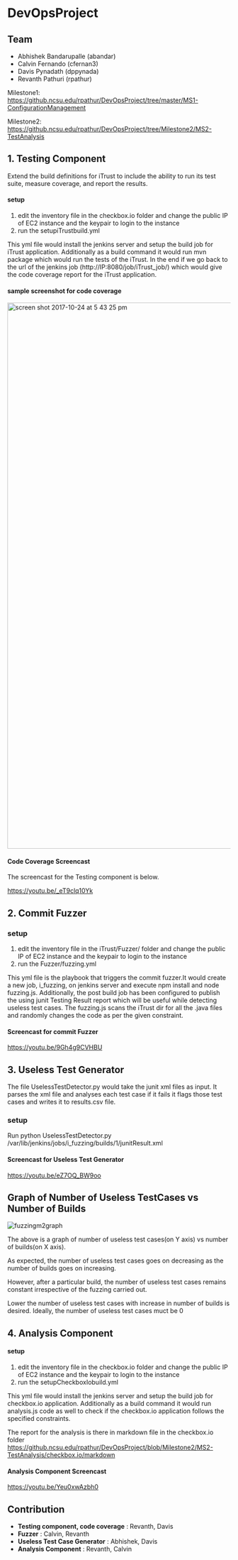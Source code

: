 # DevOpsProject

## Team
* Abhishek Bandarupalle (abandar)
* Calvin Fernando (cfernan3)
* Davis Pynadath (dppynada)
* Revanth Pathuri (rpathur)


Milestone1: https://github.ncsu.edu/rpathur/DevOpsProject/tree/master/MS1-ConfigurationManagement

Milestone2: https://github.ncsu.edu/rpathur/DevOpsProject/tree/Milestone2/MS2-TestAnalysis




## 1. Testing Component

Extend the build definitions for iTrust to include the ability to run its test suite, measure coverage, and report the results.
#### setup 

1) edit the inventory file in the checkbox.io folder and change the public IP of EC2 instance and the keypair to login to the    instance
2) run the setupiTrustbuild.yml 

This yml file would install the jenkins server and setup the build job for iTrust application. Additionally as a build command it would run mvn package which would run the tests of the iTrust. 
In the end if we go back to the url of the jenkins job (http://IP:8080/job/iTrust_job/) which would give the code coverage report for the iTrust application.

#### sample screenshot for code coverage

<img width="1231" alt="screen shot 2017-10-24 at 5 43 25 pm" src="https://media.github.ncsu.edu/user/6181/files/ebc507a4-b8e2-11e7-8de2-0291143425d6">


#### Code Coverage Screencast
The screencast for the Testing component is below.

https://youtu.be/_eT9clq10Yk

## 2. Commit Fuzzer

### setup

1) edit the inventory file in the iTrust/Fuzzer/ folder and change the public IP of EC2 instance and the keypair to login to the    instance
2) run the Fuzzer/fuzzing.yml

This yml file is the playbook that triggers the commit fuzzer.It would create a new job, i_fuzzing, on jenkins server and execute npm install and node fuzzing.js. Additionally, the post build job has been configured to publish the using junit Testing Result report which will be useful while detecting useless test cases. The fuzzing.js scans the iTrust dir for all the .java files and randomly changes the code as per the given constraint.

#### Screencast for commit Fuzzer

https://youtu.be/9Gh4g9CVHBU

## 3. Useless Test Generator

The file UselessTestDetector.py would take the junit xml files as input. It parses the xml file and analyses each test case if it fails it flags those test cases and writes it to results.csv file.

### setup

Run python UselessTestDetector.py /var/lib/jenkins/jobs/i_fuzzing/builds/1/junitResult.xml

#### Screencast for Useless Test Generator
https://youtu.be/eZ7OQ_BW9oo

## Graph of Number of Useless TestCases vs Number of Builds

![fuzzingm2graph](https://media.github.ncsu.edu/user/6391/files/45d5fb58-c4a6-11e7-8251-46e192c46794)

The above is a graph of number of useless test cases(on Y axis) vs number of builds(on X axis).

As expected, the number of useless test cases goes on decreasing as the number of builds goes on increasing. 

However, after a particular build, the number of useless test cases remains constant irrespective of the fuzzing carried out.

Lower the number of useless test cases with increase in number of builds is desired.
Ideally, the number of useless test cases muct be 0

##  4. Analysis Component

#### setup

1) edit the inventory file in the checkbox.io folder and change the public IP of EC2 instance and the keypair to login to the    instance
2) run the setupCheckboxIobuild.yml 

This yml file would install the jenkins server and setup the build job for checkbox.io application. Additionally as a build command it would run analysis.js code as well to check if the checkbox.io application follows the specified constraints.

The report for the analysis is there in markdown file in the checkbox.io folder https://github.ncsu.edu/rpathur/DevOpsProject/blob/Milestone2/MS2-TestAnalysis/checkbox.io/markdown

#### Analysis Component Screencast

https://youtu.be/Yeu0xwAzbh0



## Contribution

* **Testing component, code coverage** : Revanth, Davis 
* **Fuzzer** : Calvin, Revanth
* **Useless Test Case Generator** : Abhishek, Davis
* **Analysis Component** : Revanth, Calvin
